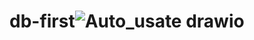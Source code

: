 # db-first![Auto_usate drawio](https://github.com/JorgeLuix/db-first/assets/107940938/af49ea35-8806-419d-9b68-78569500ffcc)
